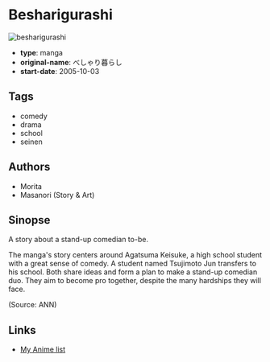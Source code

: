 # Besharigurashi

![besharigurashi](https://cdn.myanimelist.net/images/manga/1/222503.jpg)

-   **type**: manga
-   **original-name**: べしゃり暮らし
-   **start-date**: 2005-10-03

## Tags

-   comedy
-   drama
-   school
-   seinen

## Authors

-   Morita
-   Masanori (Story & Art)

## Sinopse

A story about a stand-up comedian to-be.

The manga's story centers around Agatsuma Keisuke, a high school student with a great sense of comedy. A student named Tsujimoto Jun transfers to his school. Both share ideas and form a plan to make a stand-up comedian duo. They aim to become pro together, despite the many hardships they will face.

(Source: ANN)

## Links

-   [My Anime list](https://myanimelist.net/manga/12413/Besharigurashi)
